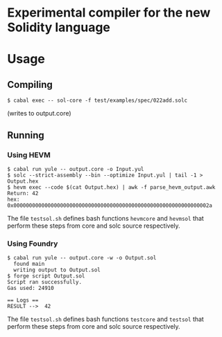 # Experimental compiler for the new Solidity language

# Usage
## Compiling

    $ cabal exec -- sol-core -f test/examples/spec/022add.solc

(writes to output.core)

## Running

### Using HEVM

    $ cabal run yule -- output.core -o Input.yul
    $ solc --strict-assembly --bin --optimize Input.yul | tail -1 > Output.hex
    $ hevm exec --code $(cat Output.hex) | awk -f parse_hevm_output.awk
    Return: 42
    hex: 0x000000000000000000000000000000000000000000000000000000000000002a

The file `testsol.sh` defines bash functions `hevmcore` and `hevmsol` that perform these steps from core and solc source respectively.

### Using Foundry

    $ cabal run yule -- output.core -w -o Output.sol
      found main
      writing output to Output.sol
    $ forge script Output.sol
    Script ran successfully.
    Gas used: 24910

    == Logs ==
    RESULT -->  42


The file `testsol.sh` defines bash functions `testcore` and `testsol` that perform these steps from core and solc source respectively.

